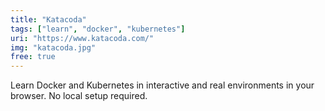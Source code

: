 ```yaml
---
title: "Katacoda"
tags: ["learn", "docker", "kubernetes"]
uri: "https://www.katacoda.com/"
img: "katacoda.jpg"
free: true
---
```


Learn Docker and Kubernetes in interactive and real environments in your browser. No local setup required.
